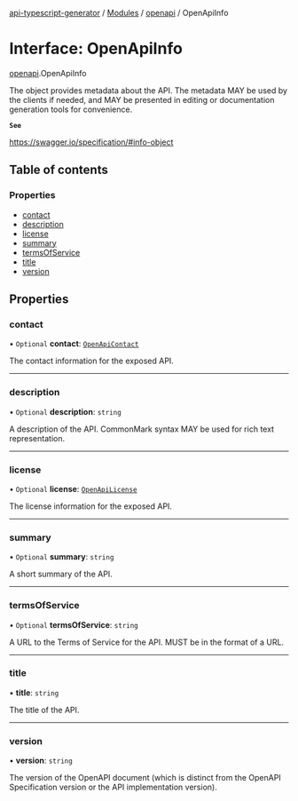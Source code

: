 [api-typescript-generator](../../README.md) / [Modules](../modules.md) / [openapi](../modules/openapi.md) / OpenApiInfo

# Interface: OpenApiInfo

[openapi](../modules/openapi.md).OpenApiInfo

The object provides metadata about the API. The metadata MAY be used by the clients if needed, and MAY be presented
in editing or documentation generation tools for convenience.

**`See`**

https://swagger.io/specification/#info-object

## Table of contents

### Properties

- [contact](openapi.OpenApiInfo.md#contact)
- [description](openapi.OpenApiInfo.md#description)
- [license](openapi.OpenApiInfo.md#license)
- [summary](openapi.OpenApiInfo.md#summary)
- [termsOfService](openapi.OpenApiInfo.md#termsofservice)
- [title](openapi.OpenApiInfo.md#title)
- [version](openapi.OpenApiInfo.md#version)

## Properties

### contact

• `Optional` **contact**: [`OpenApiContact`](openapi.OpenApiContact.md)

The contact information for the exposed API.

___

### description

• `Optional` **description**: `string`

A description of the API. CommonMark syntax MAY be used for rich text representation.

___

### license

• `Optional` **license**: [`OpenApiLicense`](openapi.OpenApiLicense.md)

The license information for the exposed API.

___

### summary

• `Optional` **summary**: `string`

A short summary of the API.

___

### termsOfService

• `Optional` **termsOfService**: `string`

A URL to the Terms of Service for the API. MUST be in the format of a URL.

___

### title

• **title**: `string`

The title of the API.

___

### version

• **version**: `string`

The version of the OpenAPI document (which is distinct from the OpenAPI Specification version or the API
implementation version).
